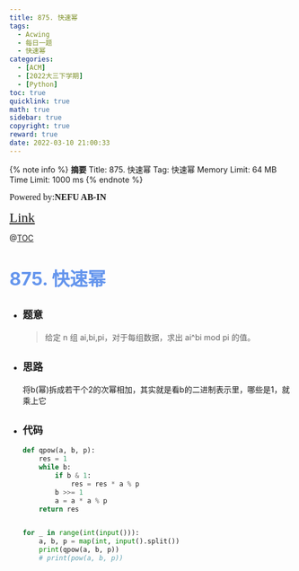 ```yaml
---
title: 875. 快速幂
tags:
  - Acwing
  - 每日一题
  - 快速幂
categories:
  - [ACM]
  - [2022大三下学期]
  - [Python]
toc: true
quicklink: true
math: true
sidebar: true
copyright: true
reward: true
date: 2022-03-10 21:00:33
---
```



{% note info %}
**摘要**
Title: 875. 快速幂
Tag: 快速幂
Memory Limit: 64 MB
Time Limit: 1000 ms
{% endnote %}
<!-- more -->

<font size=3 face=楷体>Powered by:**NEFU AB-IN**</font>

<font color=#FFA500 size=5 face=楷体>[Link](https://www.acwing.com/problem/content/877/)</font>

@[TOC](文章目录)

# <font color=#6495ED size=6>875. 快速幂</font>

* ## <font size=4 face=粗体>题意</font>

  >给定 n 组 ai,bi,pi，对于每组数据，求出 ai^bi mod pi 的值。  

* ## <font size=4 face=粗体>思路</font>

  将b(幂)拆成若干个2的次幂相加，其实就是看b的二进制表示里，哪些是1，就乘上它

* ## <font size=4 face=粗体>代码</font>

  ```python
  def qpow(a, b, p):
      res = 1
      while b:
          if b & 1:
              res = res * a % p
          b >>= 1
          a = a * a % p
      return res


  for _ in range(int(input())):
      a, b, p = map(int, input().split())
      print(qpow(a, b, p))
      # print(pow(a, b, p))
  ```